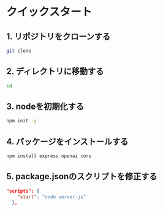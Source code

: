 # クイックスタート

## 1. リポジトリをクローンする

```bash
git clone
```

## 2. ディレクトリに移動する

```bash
cd
```

## 3. nodeを初期化する

```bash
npm init -y
```

## 4. パッケージをインストールする

```bash
npm install express openai cors
```

## 5. package.jsonのスクリプトを修正する

```json
"scripts": {
    "start": "node server.js"
  },
```